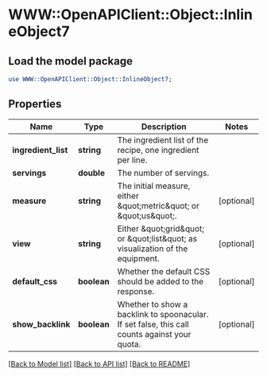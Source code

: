 # WWW::OpenAPIClient::Object::InlineObject7

## Load the model package
```perl
use WWW::OpenAPIClient::Object::InlineObject7;
```

## Properties
Name | Type | Description | Notes
------------ | ------------- | ------------- | -------------
**ingredient_list** | **string** | The ingredient list of the recipe, one ingredient per line. | 
**servings** | **double** | The number of servings. | 
**measure** | **string** | The initial measure, either \&quot;metric\&quot; or \&quot;us\&quot;. | [optional] 
**view** | **string** | Either \&quot;grid\&quot; or \&quot;list\&quot; as visualization of the equipment. | [optional] 
**default_css** | **boolean** | Whether the default CSS should be added to the response. | [optional] 
**show_backlink** | **boolean** | Whether to show a backlink to spoonacular. If set false, this call counts against your quota. | [optional] 

[[Back to Model list]](../README.md#documentation-for-models) [[Back to API list]](../README.md#documentation-for-api-endpoints) [[Back to README]](../README.md)


